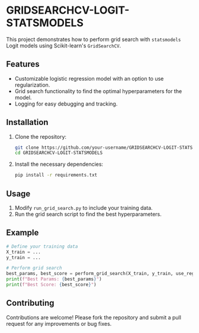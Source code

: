 # GRIDSEARCHCV-LOGIT-STATSMODELS

This project demonstrates how to perform grid search with `statsmodels` Logit models using Scikit-learn's `GridSearchCV`.

## Features

- Customizable logistic regression model with an option to use regularization.
- Grid search functionality to find the optimal hyperparameters for the model.
- Logging for easy debugging and tracking.

## Installation

1. Clone the repository:

   ```bash
   git clone https://github.com/your-username/GRIDSEARCHCV-LOGIT-STATSMODELS.git
   cd GRIDSEARCHCV-LOGIT-STATSMODELS
   ```

2. Install the necessary dependencies:

   ```bash
   pip install -r requirements.txt
   ```

## Usage

1. Modify `run_grid_search.py` to include your training data.
2. Run the grid search script to find the best hyperparameters.

## Example

```python
# Define your training data
X_train = ...
y_train = ...

# Perform grid search
best_params, best_score = perform_grid_search(X_train, y_train, use_regularization=True)
print(f"Best Params: {best_params}")
print(f"Best Score: {best_score}")
```

## Contributing

Contributions are welcome! Please fork the repository and submit a pull request for any improvements or bug fixes.
